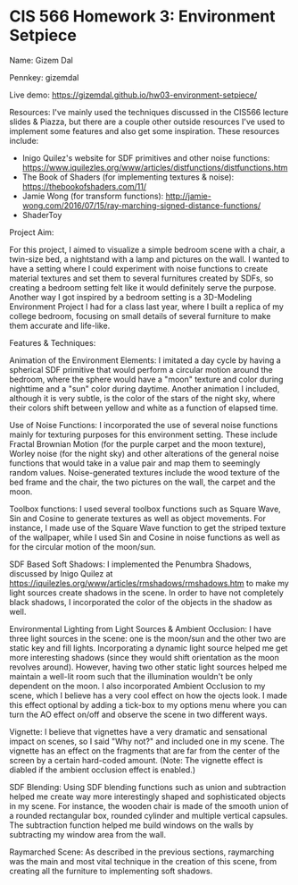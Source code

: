 # CIS 566 Homework 3: Environment Setpiece

Name: Gizem Dal

Pennkey: gizemdal

Live demo: https://gizemdal.github.io/hw03-environment-setpiece/

Resources:
I've mainly used the techniques discussed in the CIS566 lecture slides & Piazza, but there are a couple other outside resources I've used to implement some features and also get some inspiration. These resources include:

- Inigo Quilez's website for SDF primitives and other noise functions: https://www.iquilezles.org/www/articles/distfunctions/distfunctions.htm
- The Book of Shaders (for implementing textures & noise): https://thebookofshaders.com/11/
- Jamie Wong (for transform functions): http://jamie-wong.com/2016/07/15/ray-marching-signed-distance-functions/
- ShaderToy

Project Aim:

For this project, I aimed to visualize a simple bedroom scene with a chair, a twin-size bed, a nightstand with a lamp and pictures on the wall. I wanted to have a setting where I could experiment with noise functions to create material textures and set them to several furnitures created by SDFs, so creating a bedroom setting felt like it would definitely serve the purpose. Another way I got inspired by a bedroom setting is a 3D-Modeling Environment Project I had for a class last year, where I built a replica of my college bedroom, focusing on small details of several furniture to make them accurate and life-like.

Features & Techniques:

Animation of the Environment Elements: I imitated a day cycle by having a spherical SDF primitive that would perform a circular motion around the bedroom, where the sphere would have a "moon" texture and color during nighttime and a "sun" color during daytime. Another animation I included, although it is very subtle, is the color of the stars of the night sky, where their colors shift between yellow and white as a function of elapsed time.

Use of Noise Functions: I incorporated the use of several noise functions mainly for texturing purposes for this environment setting. These include Fractal Brownian Motion (for the purple carpet and the moon texture), Worley noise (for the night sky) and other alterations of the general noise functions that would take in a value pair and map them to seemingly random values. Noise-generated textures include the wood texture of the bed frame and the chair, the two pictures on the wall, the carpet and the moon.

Toolbox functions: I used several toolbox functions such as Square Wave, Sin and Cosine to generate textures as well as object movements. For instance, I made use of the Square Wave function to get the striped texture of the wallpaper, while I used Sin and Cosine in noise functions as well as for the circular motion of the moon/sun.

SDF Based Soft Shadows: I implemented the Penumbra Shadows, discussed by Inigo Quilez at https://iquilezles.org/www/articles/rmshadows/rmshadows.htm to make my light sources create shadows in the scene. In order to have not completely black shadows, I incorporated the color of the objects in the shadow as well.

Environmental Lighting from Light Sources & Ambient Occlusion: I have three light sources in the scene: one is the moon/sun and the other two are static key and fill lights. Incorporating a dynamic light source helped me get more interesting shadows (since they would shift orientation as the moon revolves around). However, having two other static light sources helped me maintain a well-lit room such that the illumination wouldn't be only dependent on the moon. I also incorporated Ambient Occlusion to my scene, which I believe has a very cool effect on how the ojects look. I made this effect optional by adding a tick-box to my options menu where you can turn the AO effect on/off and observe the scene in two different ways.

Vignette: I believe that vignettes have a very dramatic and sensational impact on scenes, so I said "Why not?" and included one in my scene. The vignette has an effect on the fragments that are far from the center of the screen by a certain hard-coded amount. (Note: The vignette effect is diabled if the ambient occlusion effect is enabled.)

SDF Blending: Using SDF blending functions such as union and subtraction helped me create way more interestingly shaped and sophisticated objects in my scene. For instance, the wooden chair is made of the smooth union of a rounded rectangular box, rounded cylinder and multiple vertical capsules. The subtraction function helped me build windows on the walls by subtracting
my window area from the wall.

Raymarched Scene: As described in the previous sections, raymarching was the main and most vital technique in the creation of this scene, from creating all the furniture to implementing soft shadows.
